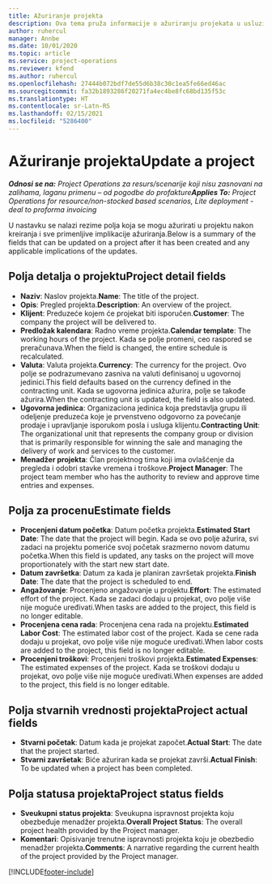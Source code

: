 ```yaml
---
title: Ažuriranje projekta
description: Ova tema pruža informacije o ažuriranju projekata u usluzi Project Operations.
author: ruhercul
manager: Annbe
ms.date: 10/01/2020
ms.topic: article
ms.service: project-operations
ms.reviewer: kfend
ms.author: ruhercul
ms.openlocfilehash: 27444b072bdf7de55d6b38c30c1ea5fe66ed46ac
ms.sourcegitcommit: fa32b1893286f20271fa4ec4be8fc68bd135f53c
ms.translationtype: HT
ms.contentlocale: sr-Latn-RS
ms.lasthandoff: 02/15/2021
ms.locfileid: "5286400"
---
```

# <a name="update-a-project"></a><span data-ttu-id="dc37e-103">Ažuriranje projekta</span><span class="sxs-lookup"><span data-stu-id="dc37e-103">Update a project</span></span>

<span data-ttu-id="dc37e-104">_**Odnosi se na:** Project Operations za resurs/scenarije koji nisu zasnovani na zalihama, laganu primenu – od pogodbe do profakture_</span><span class="sxs-lookup"><span data-stu-id="dc37e-104">_**Applies To:** Project Operations for resource/non-stocked based scenarios, Lite deployment - deal to proforma invoicing_</span></span>

<span data-ttu-id="dc37e-105">U nastavku se nalazi rezime polja koja se mogu ažurirati u projektu nakon kreiranja i sve primenljive implikacije ažuriranja.</span><span class="sxs-lookup"><span data-stu-id="dc37e-105">Below is a summary of the fields that can be updated on a project after it has been created and any applicable implications of the updates.</span></span>

## <a name="project-detail-fields"></a><span data-ttu-id="dc37e-106">Polja detalja o projektu</span><span class="sxs-lookup"><span data-stu-id="dc37e-106">Project detail fields</span></span>

- <span data-ttu-id="dc37e-107">**Naziv**: Naslov projekta.</span><span class="sxs-lookup"><span data-stu-id="dc37e-107">**Name**: The title of the project.</span></span>
- <span data-ttu-id="dc37e-108">**Opis**: Pregled projekta.</span><span class="sxs-lookup"><span data-stu-id="dc37e-108">**Description**: An overview of the project.</span></span>
- <span data-ttu-id="dc37e-109">**Klijent**: Preduzeće kojem će projekat biti isporučen.</span><span class="sxs-lookup"><span data-stu-id="dc37e-109">**Customer**: The company the project will be delivered to.</span></span>
- <span data-ttu-id="dc37e-110">**Predložak kalendara**: Radno vreme projekta.</span><span class="sxs-lookup"><span data-stu-id="dc37e-110">**Calendar template**: The working hours of the project.</span></span> <span data-ttu-id="dc37e-111">Kada se polje promeni, ceo raspored se preračunava.</span><span class="sxs-lookup"><span data-stu-id="dc37e-111">When the field is changed, the entire schedule is recalculated.</span></span>
- <span data-ttu-id="dc37e-112">**Valuta**: Valuta projekta.</span><span class="sxs-lookup"><span data-stu-id="dc37e-112">**Currency**: The currency for the project.</span></span> <span data-ttu-id="dc37e-113">Ovo polje se podrazumevano zasniva na valuti definisanoj u ugovornoj jedinici.</span><span class="sxs-lookup"><span data-stu-id="dc37e-113">This field defaults based on the currency defined in the contracting unit.</span></span> <span data-ttu-id="dc37e-114">Kada se ugovorna jedinica ažurira, polje se takođe ažurira.</span><span class="sxs-lookup"><span data-stu-id="dc37e-114">When the contracting unit is updated, the field is also updated.</span></span>
- <span data-ttu-id="dc37e-115">**Ugovorna jedinica**: Organizaciona jedinica koja predstavlja grupu ili odeljenje preduzeća koje je prvenstveno odgovorno za povećanje prodaje i upravljanje isporukom posla i usluga klijentu.</span><span class="sxs-lookup"><span data-stu-id="dc37e-115">**Contracting Unit**: The organizational unit that represents the company group or division that is primarily responsible for winning the sale and managing the delivery of work and services to the customer.</span></span> 
- <span data-ttu-id="dc37e-116">**Menadžer projekta**: Član projektnog tima koji ima ovlašćenje da pregleda i odobri stavke vremena i troškove.</span><span class="sxs-lookup"><span data-stu-id="dc37e-116">**Project Manager**: The project team member who has the authority to review and approve time entries and expenses.</span></span>

## <a name="estimate-fields"></a><span data-ttu-id="dc37e-117">Polja za procenu</span><span class="sxs-lookup"><span data-stu-id="dc37e-117">Estimate fields</span></span>

- <span data-ttu-id="dc37e-118">**Procenjeni datum početka**: Datum početka projekta.</span><span class="sxs-lookup"><span data-stu-id="dc37e-118">**Estimated Start Date**: The date that the project will begin.</span></span> <span data-ttu-id="dc37e-119">Kada se ovo polje ažurira, svi zadaci na projektu pomeriće svoj početak srazmerno novom datumu početka.</span><span class="sxs-lookup"><span data-stu-id="dc37e-119">When this field is updated, any tasks on the project will move proportionately with the start new start date.</span></span>
- <span data-ttu-id="dc37e-120">**Datum završetka**: Datum za kada je planiran završetak projekta.</span><span class="sxs-lookup"><span data-stu-id="dc37e-120">**Finish Date**: The date that the project is scheduled to end.</span></span>
- <span data-ttu-id="dc37e-121">**Angažovanje**: Procenjeno angažovanje u projektu.</span><span class="sxs-lookup"><span data-stu-id="dc37e-121">**Effort**: The estimated effort of the project.</span></span> <span data-ttu-id="dc37e-122">Kada se zadaci dodaju u projekat, ovo polje više nije moguće uređivati.</span><span class="sxs-lookup"><span data-stu-id="dc37e-122">When tasks are added to the project, this field is no longer editable.</span></span>
- <span data-ttu-id="dc37e-123">**Procenjena cena rada**: Procenjena cena rada na projektu.</span><span class="sxs-lookup"><span data-stu-id="dc37e-123">**Estimated Labor Cost**: The estimated labor cost of the project.</span></span> <span data-ttu-id="dc37e-124">Kada se cene rada dodaju u projekat, ovo polje više nije moguće uređivati.</span><span class="sxs-lookup"><span data-stu-id="dc37e-124">When labor costs are added to the project, this field is no longer editable.</span></span>
- <span data-ttu-id="dc37e-125">**Procenjeni troškovi**: Procenjeni troškovi projekta.</span><span class="sxs-lookup"><span data-stu-id="dc37e-125">**Estimated Expenses**: The estimated expenses of the project.</span></span> <span data-ttu-id="dc37e-126">Kada se troškovi dodaju u projekat, ovo polje više nije moguće uređivati.</span><span class="sxs-lookup"><span data-stu-id="dc37e-126">When expenses are added to the project, this field is no longer editable.</span></span>

## <a name="project-actual-fields"></a><span data-ttu-id="dc37e-127">Polja stvarnih vrednosti projekta</span><span class="sxs-lookup"><span data-stu-id="dc37e-127">Project actual fields</span></span>
- <span data-ttu-id="dc37e-128">**Stvarni početak**: Datum kada je projekat započet.</span><span class="sxs-lookup"><span data-stu-id="dc37e-128">**Actual Start**: The date that the project started.</span></span>
- <span data-ttu-id="dc37e-129">**Stvarni završetak**: Biće ažuriran kada se projekat završi.</span><span class="sxs-lookup"><span data-stu-id="dc37e-129">**Actual Finish**: To be updated when a project has been completed.</span></span>

## <a name="project-status-fields"></a><span data-ttu-id="dc37e-130">Polja statusa projekta</span><span class="sxs-lookup"><span data-stu-id="dc37e-130">Project status fields</span></span>

- <span data-ttu-id="dc37e-131">**Sveukupni status projekta**: Sveukupna ispravnost projekta koju obezbeđuje menadžer projekta.</span><span class="sxs-lookup"><span data-stu-id="dc37e-131">**Overall Project Status**: The overall project health provided by the Project manager.</span></span>
- <span data-ttu-id="dc37e-132">**Komentari**: Opisivanje trenutne ispravnosti projekta koju je obezbedio menadžer projekta.</span><span class="sxs-lookup"><span data-stu-id="dc37e-132">**Comments**: A narrative regarding the current health of the project provided by the Project manager.</span></span>



[!INCLUDE[footer-include](../includes/footer-banner.md)]